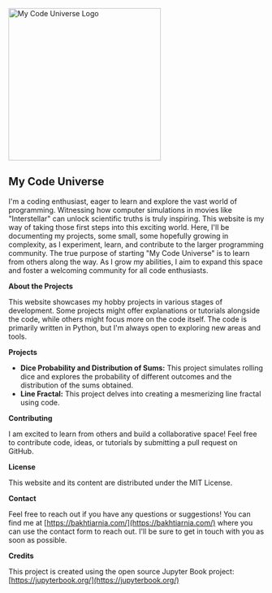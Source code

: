 <a href="https://mycodeuniverse.netlify.app/intro.html"><img src="https://media.istockphoto.com/id/486084088/photo/gargantua-galaxy-design.jpg?s=1024x1024&w=is&k=20&c=MDCjZQBxjY7It9_Lv9UJB3JcNyMQPgDfp_V56EaeHkY=" alt="My Code Universe Logo" width="300"></a>

## My Code Universe

I'm a coding enthusiast, eager to learn and explore the vast world of programming. Witnessing how computer simulations in movies like "Interstellar" can unlock scientific truths is truly inspiring. This website is my way of taking those first steps into this exciting world. Here, I'll be documenting my projects, some small, some hopefully growing in complexity, as I experiment, learn, and contribute to the larger programming community. The true purpose of starting "My Code Universe" is to learn from others along the way. As I grow my abilities, I aim to expand this space and foster a welcoming community for all code enthusiasts.

**About the Projects**

This website showcases my hobby projects in various stages of development. Some projects might offer explanations or tutorials alongside the code, while others might focus more on the code itself. The code is primarily written in Python, but I'm always open to exploring new areas and tools.

**Projects**

* **Dice Probability and Distribution of Sums:** This project simulates rolling dice and explores the probability of different outcomes and the distribution of the sums obtained.
* **Line Fractal:** This project delves into creating a mesmerizing line fractal using code.

**Contributing**

I am excited to learn from others and build a collaborative space! Feel free to contribute code, ideas, or tutorials by submitting a pull request on GitHub. 

**License**

This website and its content are distributed under the MIT License.

**Contact**

Feel free to reach out if you have any questions or suggestions! You can find me at [https://bakhtiarnia.com/](https://bakhtiarnia.com/) where you can use the contact form to reach out. I'll be sure to get in touch with you as soon as possible.

**Credits**

This project is created using the open source Jupyter Book project: [https://jupyterbook.org/](https://jupyterbook.org/)
